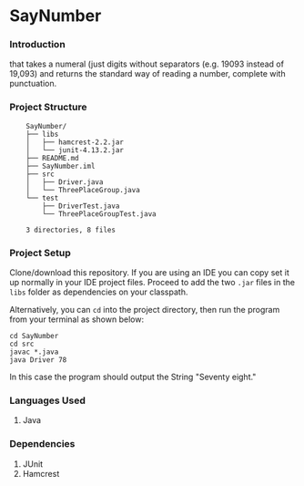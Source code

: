 # SayNumber
### Introduction
that takes a numeral (just digits without separators (e.g. 19093 instead of 19,093)
 and returns the standard way of reading a number, complete with punctuation.
 
### Project Structure
        SayNumber/
        ├── libs
        │   ├── hamcrest-2.2.jar
        │   └── junit-4.13.2.jar
        ├── README.md
        ├── SayNumber.iml
        ├── src
        │   ├── Driver.java
        │   └── ThreePlaceGroup.java
        └── test
            ├── DriverTest.java
            └── ThreePlaceGroupTest.java
        
        3 directories, 8 files


### Project Setup
Clone/download this repository. If you are using an IDE you can copy set it up 
normally in your IDE project files. Proceed to add the two `.jar` files in the 
`libs` folder as dependencies on your classpath.

Alternatively, you can `cd` into the project directory, then run the program from 
your terminal as shown below:

    cd SayNumber
    cd src
    javac *.java
    java Driver 78
   
In this case the program should output the String "Seventy eight."

### Languages Used
1. Java
### Dependencies
1. JUnit
2. Hamcrest 